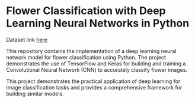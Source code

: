 # Flower Classification with Deep Learning Neural Networks in Python

Dataset link [here]([https://drive.google.com/file/d/1rsg-X2eBQg1AevV6IW47OQFM_yLlirVx/view?usp=sharing](https://drive.google.com/file/d/1DU0jjE4qtGa2o8lbU3qctFN9ZYR9tvrb/view?usp=sharing))

This repository contains the implementation of a deep learning neural network model for flower classification using Python. The project demonstrates the use of TensorFlow and Keras for building and training a Convolutional Neural Network (CNN) to accurately classify flower images.

This project demonstrates the practical application of deep learning for image classification tasks and provides a comprehensive framework for building similar models.
